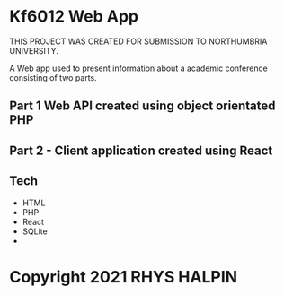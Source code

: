 # Kf6012 Web App   

THIS PROJECT WAS CREATED FOR SUBMISSION TO NORTHUMBRIA UNIVERSITY.

A Web app used to present information about a academic conference consisting of two parts.


## Part 1 Web API created using object orientated PHP

## Part 2 - Client application created using React


## Tech 
* HTML
* PHP
* React 
* SQLite
* 
# Copyright 2021 RHYS HALPIN
